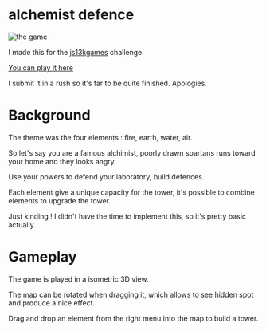 alchemist defence
=====================

![the game]( http://platane.github.io/13k-alchemist-defence/images/global.png )

I made this for the [js13kgames](http://js13kgames.com/) challenge.

[You can play it here](http://platane.github.io/13k-alchemist-defence/sources/app.html)

I submit it in a rush so it's far to be quite finished. Apologies.

Background
==========

The theme was the four elements : fire, earth, water, air. 

So let's say you are a famous alchimist, poorly drawn spartans runs toward your home and they looks angry.

Use your powers to defend your laboratory, build defences.

Each element give a unique capacity for the tower, it's possible to combine elements to upgrade the tower.

Just kinding ! I didn't have the time to implement this, so it's pretty basic actually.

Gameplay
=======

The game is played in a isometric 3D view.

The map can be rotated when dragging it, which allows to see hidden spot and produce a nice effect.

Drag and drop an element from the right menu into the map to build a tower.
